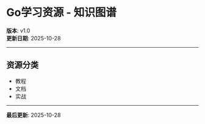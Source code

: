 # Go学习资源 - 知识图谱

**版本**: v1.0  
**更新日期**: 2025-10-28

---

## 资源分类

- 教程
- 文档
- 实战

---

**最后更新**: 2025-10-28

